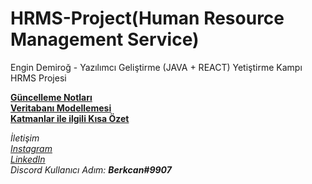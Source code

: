 # HRMS-Project(Human Resource Management Service)
Engin Demiroğ - Yazılımcı Geliştirme (JAVA + REACT) Yetiştirme Kampı HRMS Projesi

**[Güncelleme Notları](https://github.com/KB-Silence/HRMS-Project/commits/main)**  
**[Veritabanı Modellemesi](https://github.com/KB-Silence/JavaCampD6HomeWork1)**  
**[Katmanlar ile ilgili Kısa Özet](https://github.com/KB-Silence/JavaCampD7HomeWork)**

*İletişim*    
*[Instagram](https://www.instagram.com/brkcnsrbstt/)*  
*[LinkedIn](https://www.linkedin.com/in/berkcan-serbest-ba6073a4/)*  
*Discord Kullanıcı Adım: **Berkcan#9907***
